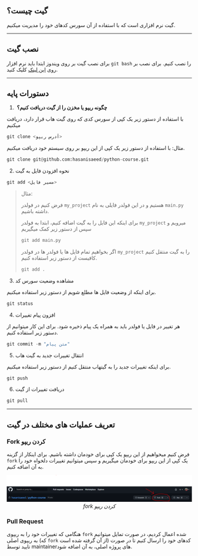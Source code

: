 ## گیت چیست؟

گیت نرم افزاری است که با استفاده از آن سورس کدهای خود را مدیریت میکنیم.

---

## نصب گیت
برای نصب گیت بر روی ویندوز ابتدا باید نرم افزار `git bash` را نصب کنیم.
برای نصب بر روی [این لینک]((https://git-scm.com/downloads)) کلیک کنید.

---

## دستورات پایه

1.   **چگونه ریپو یا مخزن را از گیت دریافت کنیم؟**

با استفاده از دستور زیر یک کپی از سورس کدی که روی گیت هاب قرار دارد، دریافت میکنیم

```python
git clone <آدرس ریپو>
```

مثال:
با استفاده از دستور زیر یک کپی از این ریپو بر روی سیستم خود دریافت میکنیم.
```python
git clone git@github.com:hasanisaeed/python-course.git
```

2.  نحوه افزودن فایل به گیت

```python
git add <مسیر فایل>
```

>مثال:
>
>فرض کنیم در فولدر `my_project` هستیم و در این فولدر فایلی به نام `main.py` داشته باشیم.
>
>برای اینکه این فایل را به گیت اضافه کنیم، ابتدا به فولدر `my_project` میرویم و سپس از دستور زیر کمک میگیریم
>
>```python
>git add main.py
>```
>
>اگر بخواهیم تمام فایل ها یا فولدر ها در فولدر `my_project` را به گیت منتقل کنیم کافیست از دستور زیر استفاده کنیم.
>
>```python
>git add .
>```
>


3.  مشاهده وضعیت سورس کد

برای اینکه از وضعیت فایل ها مطلع شویم از دستور زیر استفاده میکنیم.

```python
git status
```

4.  افزون پیام تغییرات

هر تغییر در فایل یا فولدر باید به همراه یک پیام ذخیره شود. برای این کار میتوانیم از دستور زیر استفاده کنیم.

```python
git commit -m "متن پیام"
```

5.  انتقال تغییرات جدید به گیت هاب

برای اینکه تغییرات جدید را به گیتهاب منتقل کنیم از دستور زیر استفاده میکنیم.

```python
git push
```

6.  دریافت تغییرات از گیت

```python
git pull
```
---

## تعریف عملیات های مختلف در گیت

### Fork کردن ریپو

فرض کنیم میخواهیم از این ریپو یک کپی برای خودمان داشته باشیم. برای اینکار از گزینه `fork` یک کپی از این ریپو برای خودمان میگیریم و سپس میتوانیم تغییرات دلخواه خود را به آن اضافه کنیم.

<p style="text-align:center">
    <img src="../assets/images/fork_repo.png" alt>
    <em>fork کردن ریپو</em>
</p>

### Pull Request
هنگامی که تغییرات خود را به ریپوی  `fork` شده اعمال کردیم، در صورت تمایل میتوانیم به ریپوی اصلی (که `fork` از آن گرفته شده است) کدهای خود را ارسال کنیم تا در صورت تایید توسط maintainerهای پروژه اصلی، به آن اضافه شود. 






